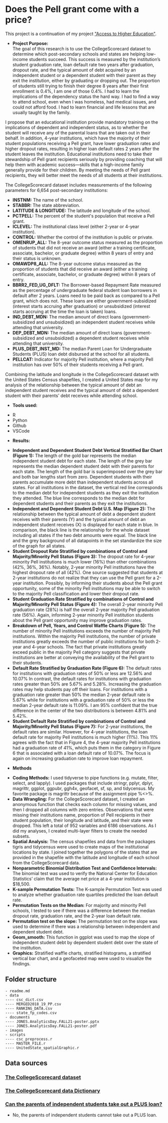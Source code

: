 # Does the Pell grant come with a price?

This project is a continuation of my project ["Access to Higher Education"](https://github.com/njones738/Access-to-Higher-Education). 

- __Project Purpose:__  
The goal of this research is to use the CollegeScorecard dataset to determine which post-secondary schools and states are helping low-income students succeed. This success is measured by the institution’s student graduation rate, loan default rate two years after graduation, dropout rate, and the typical amount of debt acquired by an independent student or a dependent student with their parent as they exit the institution, either by graduating or dropping out. The proportion of students still trying to finish their degree 8 years after their first enrollment is 0.4%, I am one of those 0.4%. I had to learn the implications of the dependency status the hard way. I had to find a way to attend school, even when I was homeless, had medical issues, and could not afford food. I had to learn financial and life lessons that are usually taught by the family. 

I propose that an educational institution provide mandatory training on the implications of dependent and independent status, as to whether the student will receive any of the parental loans that are taken out in their behalf. In addition, 4-year institutions, which have the majority of their student populations receiving a Pell grant, have lower graduation rates and higher dropout rates, resulting in higher loan default rates 2 years after the student leaves the institution. Educational institutions need to take their stewardship of Pell grant recipients seriously by providing coaching that will help them with academic success—skills that a high-income family generally provide for their children. By meeting the needs of Pell grant recipients, they will better meet the needs of all students at their institutions.

The CollegeScorecard dataset includes measurements of the following parameters for 6,654 post-secondary institutions:

* **INSTNM:** The name of the school.
* **STABBR:** The state abbreviation.
* **LATITUDE & LONGITUDE:** The latitude and longitude of the school.
* **PCTPELL:** The percent of the student's population that receive a Pell grant.
* **ICLEVEL:** The institutional class level (either 2-year or 4-year institution).
* **CONTROL:** Whether the control of the institution is public or private.
* **OMENRUP_ALL:** The 8-year outcome status measured as the proportion of students that did not receive an award (either a training certificate, associate, bachelor, or graduate degree) within 8 years of entry and their status is unknown.
* **OMAWDP8_ALL:** The 8-year outcome status measured as the proportion of students that did receive an award (either a training certificate, associate, bachelor, or graduate degree) within 8 years of entry.
* **BBRR2_FED_UG_DFLT:** The Borrower-based Repayment Rate measured as the percentage of undergraduate federal student loan borrowers in default after 2 years. Loans need to be paid back as compared to a Pell grant, which does not. These loans are either government-subsidized (interest starts accruing after graduation) or unsubsidized (interest starts accruing at the time the loan is taken) loans.
* **IND_DEBT_MDN:** The median amount of direct loans (government-subsidized and unsubsidized) an independent student receives while attending that university.
* **DEP_DEBT_MDN:** The median amount of direct loans (government-subsidized and unsubsidized) a dependent student receives while attending that university.
* **PLUS_DEBT_INST_MD:** The median Parent Loan for Undergraduate Students (PLUS) loan debt disbursed at the school for all students.
* **PELLCAT:** Indicator for majority Pell institution, where a majority Pell institution has over 50% of their students receiving a Pell grant.

Combining the latitude and longitude in the CollegeScorecard dataset with the United States Census shapefiles, I created a United States map for my analysis of the relationship between the typical amount of debt an independent student receives and the typical amount of debt a dependent student with their parents' debt receives while attending school.

- __Tools used:__   
* R
* Python
* Github
* VSCode

- __Results:__  
* **Independent and Dependent Student Debt Vertical Stratified Bar Chart (Figure 1):** The length of the gold bar represents the median independent student debt for each state. The length of the grey bar represents the median dependent student debt with their parents for each state. The length of the gold bar is superimposed over the grey bar and both bar lengths start from zero. Dependent students with their parents accumulate more debt than independent students across all states. For all institutions in the dataset, the vertical red line corresponds to the median debt for independent students as they exit the institution they attended. The blue line corresponds to the median debt for dependent students and their parents as they exit the institutions. 
* **Independent and Dependent Student Debt U.S. Map (Figure 2):** The relationship between the typical amount of debt a dependent student receives with their parents (Y) and the typical amount of debt an independent student receives (X) is displayed for each state in blue. In comparison, the black line is the relationship for the whole dataset including all states if the two debt amounts were equal. The black line and the grey background of all datapoints in the set standardize the size of the graph for all states. 
* **Student Dropout Rate Stratified by combinations of Control and Majority/Minority Pell Status (Figure 3):** The dropout rate for 4-year minority Pell institutions is much lower (16%) than other combinations (42%, 36%, 36%). Notably, 2-year minority Pell institutions have the highest dropout rate of all (42%). One source suggested that students at 2-year institutions do not realize that they can use the Pell grant for a 2-year institution. Possibly, by informing their students about the Pell grant opportunity, some of the minority Pell institutions may be able to switch to the majority Pell classification and lower their dropout rate.
* **Student Graduation Rate Stratified by combinations of Control and Majority/Minority Pell Status (Figure 4):** The overall 2-year minority Pell graduation rate (28%) is half the overall 2-year majority Pell graduation rate (56%). Again, informing 2-year minority Pell institution students about the Pell grant opportunity may improve graduation rates. 
* **Breakdown of Pell, Years, and Control Waffle Charts (Figure 5):** The number of minority Pell institutions exceeds the number of majority Pell institutions. Within the majority Pell institutions, the number of private institutions greatly exceeds the number of public institutions for both 2-year and 4-year schools. The fact that private institutions greatly exceed public in the majority Pell category suggests that private institutions are better at conveying the availability of the Pell grant to their students.
* **Default Rate Stratified by Graduation Rate (Figure 6):** The default rates for institutions with graduation rates of 50% or less are 12.56% and 10.07% In contrast, the default rates for institutions with graduation rates greater than 50% are 5.67% and 5.28%. Increasing the graduation rates may help students pay off their loans. For institutions with a graduation rate greater than 50% the median 2-year default rate is 5.67% while for institutions with a graduation rate of 50% or less the median 2-year default rate is 11.09%. I am 95% confident that the true difference in the center of the two distributions is between 4.81% and 5.42%.
* **Student Default Rate Stratified by combinations of Control and Majority/Minority Pell Status (Figure 7):** For 2-year institutions, the default rates are similar. However, for 4-year institutions, the loan default rate for majority Pell institutions is much higher (11%). This 11% agrees with the fact that in Figure 4, the 4-year majority Pell institutions had a graduation rate of 41%, which puts them in the category in Figure 6 that is associated with a loan default rate of 10.07%. The focus is again on increasing graduation rate to improve loan repayment.

- __Methods__

* **Coding Methods:** I used tidyverse to pipe functions (e.g. mutate, filter, select, and lapply). I used packages that include stringr, pplyr, dplyr, magrittr, ggplot, ggpubr, ggh4x, geofacet, sf, sp, and tidycensus. My favorite package is magrittr because of the assignment pipe %<>%.
* **Data Wrangling:** For the CollegeScorecard dataset, I created an anonymous function that checks each column for missing values, and then I dropped all columns with zero entries. Observations that were missing their institutions name, proportion of Pell recipients in their student population, their longitude and latitude, and their state were dropped. This left a total of 952 variables and 6186 observations. As I did my analyses, I created multi-layer filters to create the needed subsets. 
* **Spatial Analysis:** The census shapefiles and data from the packages tigris and tidycensus were used to create maps of the institutional locations by state. I joined together the polygons of the states that are provided in the shapefile with the latitude and longitude of each school from the CollegeScorecard data.
* **Nonparametric Binomial Distribution Test and Confidence Intervals:** The binomial test was used to verify the National Center for Education Statistics’ claim that the average net price at a 4-year institution is $18,500. 
* **K-sample Permutation Tests:** The K-sample Permutation Test was used to analyze whether graduation rate quartiles predicted the loan default rate.
* **Permutation Tests on the Median:** For majority and minority Pell schools, I tested to see if there was a difference between the median dropout rate, graduation rate, and the 2-year loan default rate.
* **Permutation test on the slope:** The permutation test on the slope was used to determine if there was a relationship between independent and dependent student debt.
* **Geom_smooth:** This function in ggplot was used to map the slope of independent student debt by dependent student debt over the state of the institution.
* **Graphics:** Stratified waffle charts, stratified histograms, a stratified vertical bar chart, and a geofaceted map were used to visualize the findings.
 
## Folder structure

```
- readme.md
- data
---- csc_dict.csv
---- MERGED2018_19_PP.csv
---- RANKING_DATA.csv
---- state_fp_codes.csv
- documents
---- JONES.AnalyticsDay.FALL21-poster.pptx
---- JONES.AnalyticsDay.FALL21-poster.pdf
- images
- scripts
---- csc_preprocess.r
---- MASTER_FILE.r
---- UnitedState_spatialGraphic.r
```

## Data sources

### [The CollegeScorecard dataset](https://collegescorecard.ed.gov/data/)
### [The CollegeScorecard data Dictionary](https://data.ed.gov/dataset/college-scorecard-all-data-files-through-6-2020/resources?resource=658b5b83-ac9f-4e41-913e-9ba9411d7967)
### [Can the parents of independent students take out a PLUS loan?](https://studentloanhero.com/featured/parent-plus-loan-pay-college/)
 * No, the parents of independent students cannot take out a PLUS loan.